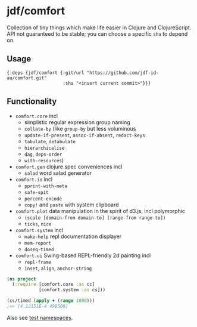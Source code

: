 # jdf/comfort

Collection of tiny things which make life easier in Clojure and ClojureScript. API not guaranteed to be stable; you can choose a specific `sha` to depend on.

## Usage
```edn
{:deps {jdf/comfort {:git/url "https://github.com/jdf-id-au/comfort.git"
                     :sha "<insert current commit>"}}}
```

## Functionality

- `comfort.core` incl
  - simplistic regular expression group naming
  - `collate-by` (like `group-by` but less voluminous
  - `update-if-present`, `assoc-if-absent`, `redact-keys`
  - `tabulate`, `detabulate`
  - `hierarchicalise`
  - `dag`, `deps-order`
  - `with-resources`)
- `comfort.gen` clojure.spec conveniences incl
  - `salad` word salad generator
- `comfort.io` incl
  - `pprint-with-meta`
  - `safe-spit`
  - `percent-encode`
  - `copy!` and `paste` with system clipboard
- `comfort.plot` data manipulation in the spirit of d3.js, incl polymorphic
  - `(scale [domain-from domain-to] [range-from range-to])`
  - `ticks`, `nice`
- `comfort.system` incl
  - `make-help` repl documentation displayer
  - `mem-report`
  - `doseq-timed`
- `comfort.ui` Swing-based REPL-friendly 2d painting incl
  - `repl-frame`
  - `inset`, `align`, `anchor-string`

```clojure
(ns project
  (:require [comfort.core :as cc]
            [comfort.system :as cs]))

(cs/timed (apply + (range 1000)))
;=> [4.12151E-4 499500]
```

Also see [test namespaces](https://github.com/jdf-id-au/comfort/tree/master/test/comfort).